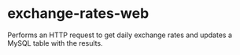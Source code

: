 # exchange-rates-web
Performs an HTTP request to get daily exchange rates and updates a MySQL table with the results.
